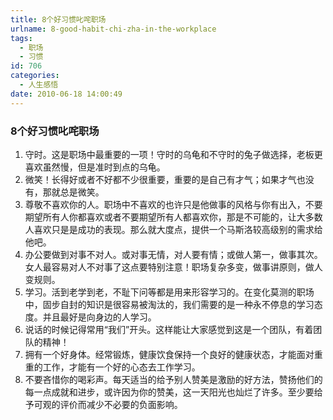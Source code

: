 ```yaml
---
title: 8个好习惯叱咤职场
urlname: 8-good-habit-chi-zha-in-the-workplace
tags:
  - 职场
  - 习惯
id: 706
categories:
  - 人生感悟
date: 2010-06-18 14:00:49
---
```

### 8个好习惯叱咤职场
1. 守时。这是职场中最重要的一项！守时的乌龟和不守时的兔子做选择，老板更喜欢虽然慢，但是准时到点的乌龟。
2. 微笑！长得好或者不好都不少很重要，重要的是自己有才气；如果才气也没有，那就总是微笑。
3. 尊敬不喜欢你的人。职场中不喜欢的也许只是他做事的风格与你有出入，不要期望所有人你都喜欢或者不要期望所有人都喜欢你，那是不可能的，让大多数人喜欢只是是成功的表现。那么就大度点，提供一个马斯洛较高级别的需求给他吧。
4. 办公要做到对事不对人。或对事无情，对人要有情；或做人第一，做事其次。女人最容易对人不对事了这点要特别注意！职场复杂多变，做事讲原则，做人变规则。
5. 学习。活到老学到老，不耻下问等都是用来形容学习的。在变化莫测的职场中，固步自封的知识是很容易被淘汰的，我们需要的是一种永不停息的学习态度。并且最好是向身边的人学习。
6. 说话的时候记得常用“我们”开头。这样能让大家感觉到这是一个团队，有着团队的精神！
7. 拥有一个好身体。经常锻炼，健康饮食保持一个良好的健康状态，才能面对重重的工作，才能有一个好的心态去工作学习。
8. 不要吝惜你的喝彩声。每天适当的给予别人赞美是激励的好方法，赞扬他们的每一点成就和进步，或许因为你的赞美，这一天阳光也灿烂了许多。至少要给予可观的评价而减少不必要的负面影响。

